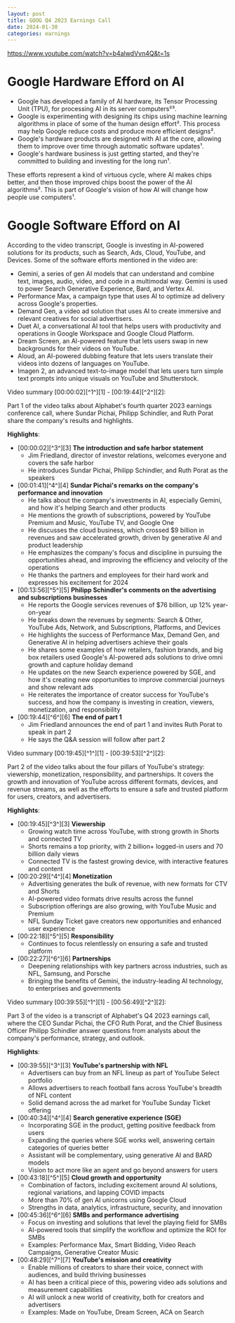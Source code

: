 ```yaml
---
layout: post
title: GOOG Q4 2023 Earnings Call
date: 2024-01-30
categories: earnings
---
```


https://www.youtube.com/watch?v=b4alwdVvn4Q&t=1s

# Google Hardware Efford on AI

- Google has developed a family of AI hardware, its Tensor Processing Unit (TPU), for processing AI in its server computers²³.
- Google is experimenting with designing its chips using machine learning algorithms in place of some of the human design effort². This process may help Google reduce costs and produce more efficient designs².
- Google's hardware products are designed with AI at the core, allowing them to improve over time through automatic software updates¹.
- Google's hardware business is just getting started, and they're committed to building and investing for the long run¹.

These efforts represent a kind of virtuous cycle, where AI makes chips better, and then those improved chips boost the power of the AI algorithms². This is part of Google's vision of how AI will change how people use computers¹.

# Google Software Efford on AI
According to the video transcript, Google is investing in AI-powered solutions for its products, such as Search, Ads, Cloud, YouTube, and Devices. Some of the software efforts mentioned in the video are:

- Gemini, a series of gen AI models that can understand and combine text, images, audio, video, and code in a multimodal way. Gemini is used to power Search Generative Experience, Bard, and Vertex AI.
- Performance Max, a campaign type that uses AI to optimize ad delivery across Google's properties.
- Demand Gen, a video ad solution that uses AI to create immersive and relevant creatives for social advertisers.
- Duet AI, a conversational AI tool that helps users with productivity and operations in Google Workspace and Google Cloud Platform.
- Dream Screen, an AI-powered feature that lets users swap in new backgrounds for their videos on YouTube.
- Aloud, an AI-powered dubbing feature that lets users translate their videos into dozens of languages on YouTube.
- Imagen 2, an advanced text-to-image model that lets users turn simple text prompts into unique visuals on YouTube and Shutterstock.



Video summary [00:00:02][^1^][1] - [00:19:44][^2^][2]:

Part 1 of the video talks about Alphabet's fourth quarter 2023 earnings conference call, where Sundar Pichai, Philipp Schindler, and Ruth Porat share the company's results and highlights.

**Highlights**:
+ [00:00:02][^3^][3] **The introduction and safe harbor statement**
    * Jim Friedland, director of investor relations, welcomes everyone and covers the safe harbor
    * He introduces Sundar Pichai, Philipp Schindler, and Ruth Porat as the speakers
+ [00:01:41][^4^][4] **Sundar Pichai's remarks on the company's performance and innovation**
    * He talks about the company's investments in AI, especially Gemini, and how it's helping Search and other products
    * He mentions the growth of subscriptions, powered by YouTube Premium and Music, YouTube TV, and Google One
    * He discusses the cloud business, which crossed $9 billion in revenues and saw accelerated growth, driven by generative AI and product leadership
    * He emphasizes the company's focus and discipline in pursuing the opportunities ahead, and improving the efficiency and velocity of the operations
    * He thanks the partners and employees for their hard work and expresses his excitement for 2024
+ [00:13:56][^5^][5] **Philipp Schindler's comments on the advertising and subscriptions businesses**
    * He reports the Google services revenues of $76 billion, up 12% year-on-year
    * He breaks down the revenues by segments: Search & Other, YouTube Ads, Network, and Subscriptions, Platforms, and Devices
    * He highlights the success of Performance Max, Demand Gen, and Generative AI in helping advertisers achieve their goals
    * He shares some examples of how retailers, fashion brands, and big box retailers used Google's AI-powered ads solutions to drive omni growth and capture holiday demand
    * He updates on the new Search experience powered by SGE, and how it's creating new opportunities to improve commercial journeys and show relevant ads
    * He reiterates the importance of creator success for YouTube's success, and how the company is investing in creation, viewers, monetization, and responsibility
+ [00:19:44][^6^][6] **The end of part 1**
    * Jim Friedland announces the end of part 1 and invites Ruth Porat to speak in part 2
    * He says the Q&A session will follow after part 2

Video summary [00:19:45][^1^][1] - [00:39:53][^2^][2]:

Part 2 of the video talks about the four pillars of YouTube's strategy: viewership, monetization, responsibility, and partnerships. It covers the growth and innovation of YouTube across different formats, devices, and revenue streams, as well as the efforts to ensure a safe and trusted platform for users, creators, and advertisers.

**Highlights**:
+ [00:19:45][^3^][3] **Viewership**
    * Growing watch time across YouTube, with strong growth in Shorts and connected TV
    * Shorts remains a top priority, with 2 billion+ logged-in users and 70 billion daily views
    * Connected TV is the fastest growing device, with interactive features and content
+ [00:20:29][^4^][4] **Monetization**
    * Advertising generates the bulk of revenue, with new formats for CTV and Shorts
    * AI-powered video formats drive results across the funnel
    * Subscription offerings are also growing, with YouTube Music and Premium
    * NFL Sunday Ticket gave creators new opportunities and enhanced user experience
+ [00:22:18][^5^][5] **Responsibility**
    * Continues to focus relentlessly on ensuring a safe and trusted platform
+ [00:22:27][^6^][6] **Partnerships**
    * Deepening relationships with key partners across industries, such as NFL, Samsung, and Porsche
    * Bringing the benefits of Gemini, the industry-leading AI technology, to enterprises and governments

Video summary [00:39:55][^1^][1] - [00:56:49][^2^][2]:

Part 3 of the video is a transcript of Alphabet's Q4 2023 earnings call, where the CEO Sundar Pichai, the CFO Ruth Porat, and the Chief Business Officer Philipp Schindler answer questions from analysts about the company's performance, strategy, and outlook.

**Highlights**:
+ [00:39:55][^3^][3] **YouTube's partnership with NFL**
    * Advertisers can buy from an NFL lineup as part of YouTube Select portfolio
    * Allows advertisers to reach football fans across YouTube's breadth of NFL content
    * Solid demand across the ad market for YouTube Sunday Ticket offering
+ [00:40:34][^4^][4] **Search generative experience (SGE)**
    * Incorporating SGE in the product, getting positive feedback from users
    * Expanding the queries where SGE works well, answering certain categories of queries better
    * Assistant will be complementary, using generative AI and BARD models
    * Vision to act more like an agent and go beyond answers for users
+ [00:43:18][^5^][5] **Cloud growth and opportunity**
    * Combination of factors, including excitement around AI solutions, regional variations, and lapping COVID impacts
    * More than 70% of gen AI unicorns using Google Cloud
    * Strengths in data, analytics, infrastructure, security, and innovation
+ [00:45:36][^6^][6] **SMBs and performance advertising**
    * Focus on investing and solutions that level the playing field for SMBs
    * AI-powered tools that simplify the workflow and optimize the ROI for SMBs
    * Examples: Performance Max, Smart Bidding, Video Reach Campaigns, Generative Creator Music
+ [00:48:29][^7^][7] **YouTube's mission and creativity**
    * Enable millions of creators to share their voice, connect with audiences, and build thriving businesses
    * AI has been a critical piece of this, powering video ads solutions and measurement capabilities
    * AI will unlock a new world of creativity, both for creators and advertisers
    * Examples: Made on YouTube, Dream Screen, ACA on Search